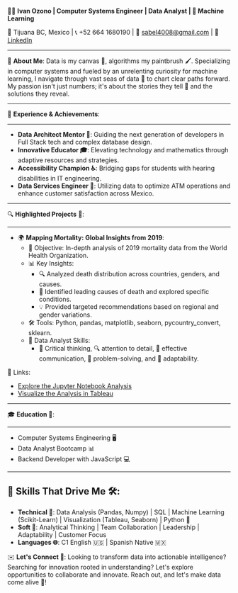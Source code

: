 👨‍💻 **Ivan Ozono | Computer Systems Engineer | Data Analyst | 🤖 Machine Learning**

📍 Tijuana BC, Mexico | 📞 +52 664 1680190 | 📧 sabel4008@gmail.com | 🔗 [LinkedIn](www.linkedin.com/in/ivan-ozono)

---

🚀 **About Me**: Data is my canvas 🎨, algorithms my paintbrush 🖌️. Specializing in computer systems and fueled by an unrelenting curiosity for machine learning, I navigate through vast seas of data 🌊 to chart clear paths forward. My passion isn't just numbers; it's about the stories they tell 📖 and the solutions they reveal.

---
🧠 **Experience & Achievements**:

---
- **Data Architect Mentor 🧩**: Guiding the next generation of developers in Full Stack tech and complex database design.
- **Innovative Educator 🎓**: Elevating technology and mathematics through adaptive resources and strategies.
- **Accessibility Champion ♿**: Bridging gaps for students with hearing disabilities in IT engineering.
- **Data Services Engineer 💼**: Utilizing data to optimize ATM operations and enhance customer satisfaction across Mexico.

---
🔍 **Highlighted Projects** 🚀:

---
- 🌍 **Mapping Mortality: Global Insights from 2019**:
    - 🎯 Objective: In-depth analysis of 2019 mortality data from the World Health Organization.
    - 📊 Key Insights:
        - 🔍 Analyzed death distribution across countries, genders, and causes.
        - 🏥 Identified leading causes of death and explored specific conditions.
        - 💡 Provided targeted recommendations based on regional and gender variations.
    - 🛠️ Tools: Python, pandas, matplotlib, seaborn, pycountry_convert, sklearn.
    - 💼 Data Analyst Skills:
        - 🧠 Critical thinking, 🔍 attention to detail, 📢 effective communication, 🧩 problem-solving, and 🔄 adaptability.
          
🔗 Links:

- [Explore the Jupyter Notebook Analysis](https://github.com/ivanozono/Mortality2019_DataAnalyst/blob/a74d63f91359388969592897446b94080b7c561d/Mortality_Data_Analysis.ipynb)
- [Visualize the Analysis in Tableau](https://public.tableau.com/app/profile/ivan.ozono/viz/MortalityAnalysisVisualization2019/Dashboard1?publish=yes)


 ---
🎓 **Education 🏫**:

---
- Computer Systems Engineering 🖥️
- Data Analyst Bootcamp 📊
- Backend Developer with JavaScript 💻

---

🔧 **Skills That Drive Me 🛠️**:
---
- **Technical 🧪**: Data Analysis (Pandas, Numpy) | SQL | Machine Learning (Scikit-Learn) | Visualization (Tableau, Seaborn) | Python 🐍
- **Soft 🌟**: Analytical Thinking | Team Collaboration | Leadership | Adaptability | Customer Focus
- **Languages 🌐**: C1 English 🇺🇸 | Spanish Native 🇲🇽



✉️ **Let's Connect 🤝**: Looking to transform data into actionable intelligence? Searching for innovation rooted in understanding? Let's explore opportunities to collaborate and innovate. Reach out, and let's make data come alive 🎉!
